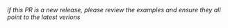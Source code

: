*if this PR is a new release, please review the examples and ensure they all point to the latest verions*
